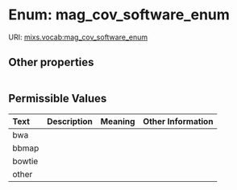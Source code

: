 
# Enum: mag_cov_software_enum




URI: [mixs.vocab:mag_cov_software_enum](https://w3id.org/mixs/vocab/mag_cov_software_enum)


## Other properties

|  |  |  |
| --- | --- | --- |

## Permissible Values

| Text | Description | Meaning | Other Information |
| :--- | :---: | :---: | ---: |
| bwa |  |  |  |
| bbmap |  |  |  |
| bowtie |  |  |  |
| other |  |  |  |

